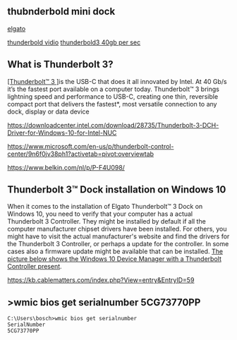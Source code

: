 ## thubnderbold mini dock

[elgato](https://www.elgato.com/en/gaming/downloads)

[thunderbold vidio](https://youtu.be/1DLTR67Yehk)
[thunderbold3 40gb per sec](https://www.youtube.com/watch?v=AEZ2koLHEl8)


## What is Thunderbolt 3?
[[Thunderbolt™ 3 ]](https://www.caldigit.com/tag/mini-dock/)is the USB-C that does it all innovated by Intel. At 40 Gb/s it’s the fastest port available on a computer today. Thunderbolt™ 3 brings lightning speed and performance to USB-C, creating one thin, reversible compact port that delivers the fastest*, most versatile connection to any dock, display or data device

https://downloadcenter.intel.com/download/28735/Thunderbolt-3-DCH-Driver-for-Windows-10-for-Intel-NUC

https://www.microsoft.com/en-us/p/thunderbolt-control-center/9n6f0jv38ph1?activetab=pivot:overviewtab

https://www.belkin.com/nl/p/P-F4U098/


## Thunderbolt 3™ Dock installation on Windows 10
When it comes to the installation of Elgato Thunderbolt™ 3 Dock on Windows 10, you need to verify that your computer has a actual Thunderbolt 3 Controller.
They might be installed by default if all the computer manufacturer chipset drivers have been installed. For others, you might have to visit the actual manufacturer's website and find the drivers for the Thunderbolt 3 Controller, or perhaps a update for the controller. In some cases also a firmware update might be available that can be installed. 
[The picture below shows the Windows 10 Device Manager with a Thunderbolt Controller present](https://help.elgato.com/hc/en-us/articles/360028241571-Thunderbolt-3-Dock-installation-on-Windows-10).

https://kb.cablematters.com/index.php?View=entry&EntryID=59
## >wmic bios get serialnumber 5CG73770PP
````
C:\Users\bosch>wmic bios get serialnumber
SerialNumber
5CG73770PP

````
